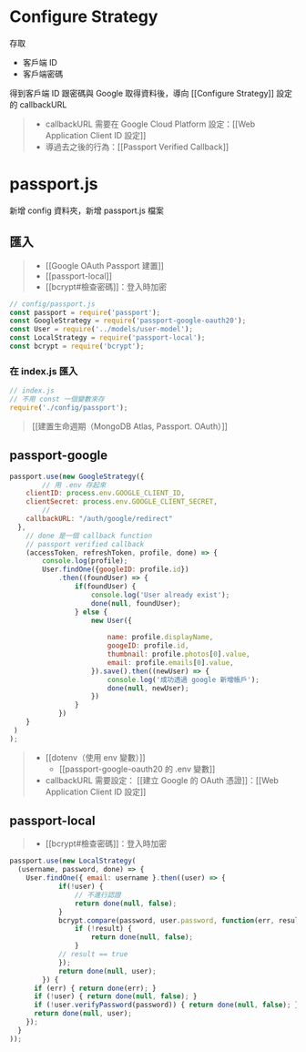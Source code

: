 # Configure Strategy
存取
- 客戶端 ID 
- 客戶端密碼

得到客戶端 ID 跟密碼與 Google 取得資料後，導向 [[Configure Strategy]] 設定的 callbackURL

> - callbackURL 需要在	Google Cloud Platform 設定：[[Web Application Client ID 設定]]
> - 導過去之後的行為：[[Passport Verified Callback]]


# passport.js
新增 config 資料夾，新增 passport.js 檔案 
## 匯入
>- [[Google OAuth Passport 建置]]
>- [[passport-local]]
>- [[bcrypt#檢查密碼]]：登入時加密
```js
// config/passport.js
const passport = require('passport');
const GoogleStrategy = require('passport-google-oauth20');
const User = require('../models/user-model');
const LocalStrategy = require('passport-local');
const bcrypt = require('bcrypt');
```

### 在 index.js 匯入
```js
// index.js
// 不用 const 一個變數來存
require('./config/passport');
```
>[[建置生命週期（MongoDB Atlas, Passport. OAuth）]]
## passport-google 
```js
passport.use(new GoogleStrategy({
		// 用 .env 存起來
    clientID: process.env.GOOGLE_CLIENT_ID,
    clientSecret: process.env.GOOGLE_CLIENT_SECRET,
		// 
    callbackURL: "/auth/google/redirect"
  },
	// done 是一個 callback function
	// passport verified callback
	(accessToken, refreshToken, profile, done) => {
		console.log(profile);
		User.findOne({googleID: profile.id})
			.then((foundUser) => {
				if(foundUser) {
					console.log('User already exist');
					done(null, foundUser);
				} else {
					new User({
						
						name: profile.displayName,
						googeID: profile.id,
						thumbnail: profile.photos[0].value,
						email: profile.emails[0].value,
					}).save().then((newUser) => {
						console.log('成功透過 google 新增帳戶');
						done(null, newUser);
					})
				}
			})
	}
 )
);
```
> - [[dotenv（使用 env 變數）]]
>	 - [[passport-google-oauth20 的 .env 變數]]
>- callbackURL 需要設定：
>	 [[建立 Google 的 OAuth 憑證]]：[[Web Application Client ID 設定]]



## passport-local
>- [[bcrypt#檢查密碼]]：登入時加密
```js
passport.use(new LocalStrategy(
  (username, password, done) => {
    User.findOne({ email: username }.then((user) => {
			if(!user) {
				// 不進行認證
				return done(null, false);
			}
			bcrypt.compare(password, user.password, function(err, result) {
				if (!result) {
					return done(null, false);
				}
    		// result == true
			});
			return done(null, user);
		}) {
      if (err) { return done(err); }
      if (!user) { return done(null, false); }
      if (!user.verifyPassword(password)) { return done(null, false); }
      return done(null, user);
    });
  }
));
```